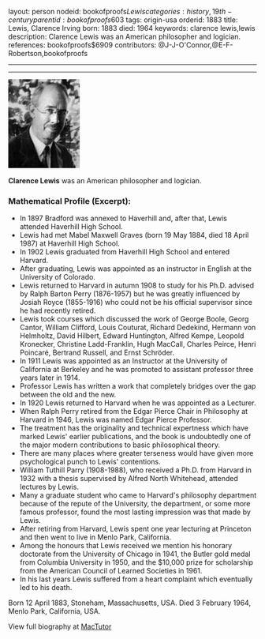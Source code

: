 layout: person
nodeid: bookofproofs$Lewis
categories: history,19th-century
parentid: bookofproofs$603
tags: origin-usa
orderid: 1883
title: Lewis, Clarence Irving
born: 1883
died: 1964
keywords: clarence lewis,lewis
description: Clarence Lewis was an American philosopher and logician.
references: bookofproofs$6909
contributors: @J-J-O'Connor,@E-F-Robertson,bookofproofs

---



---

![Lewis.jpg](https://github.com/bookofproofs/bookofproofs.github.io/blob/main/_sources/_assets/images/portraits/Lewis.jpg?raw=true)

**Clarence Lewis** was an American philosopher and  logician.

### Mathematical Profile (Excerpt):
* In 1897 Bradford was annexed to Haverhill and, after that, Lewis attended Haverhill High School.
* Lewis had met Mabel Maxwell Graves (born 19 May 1884, died 18 April 1987) at Haverhill High School.
* In 1902 Lewis graduated from Haverhill High School and entered Harvard.
* After graduating, Lewis was appointed as an instructor in English at the University of Colorado.
* Lewis returned to Harvard in autumn 1908 to study for his Ph.D. advised by Ralph Barton Perry (1876-1957) but he was greatly influenced by Josiah Royce (1855-1916) who could not be his official supervisor since he had recently retired.
* Lewis took courses which discussed the work of George Boole, Georg Cantor, William Clifford, Louis Couturat, Richard Dedekind, Hermann von Helmholtz, David Hilbert, Edward Huntington, Alfred Kempe, Leopold Kronecker, Christine Ladd-Franklin, Hugh MacCall, Charles Peirce, Henri Poincaré, Bertrand Russell, and Ernst Schröder.
* In 1911 Lewis was appointed as an Instructor at the University of California at Berkeley and he was promoted to assistant professor three years later in 1914.
* Professor Lewis has written a work that completely bridges over the gap between the old and the new.
* In 1920 Lewis returned to Harvard when he was appointed as a Lecturer.
* When Ralph Perry retired from the Edgar Pierce Chair in Philosophy at Harvard in 1946, Lewis was named Edgar Pierce Professor.
* The treatment has the originality and technical expertness which have marked Lewis' earlier publications, and the book is undoubtedly one of the major modern contributions to basic philosophical theory.
* There are many places where greater terseness would have given more psychological punch to Lewis' contentions.
* William Tuthill Parry (1908-1988), who received a Ph.D. from Harvard in 1932 with a thesis supervised by Alfred North Whitehead, attended lectures by Lewis.
* Many a graduate student who came to Harvard's philosophy department because of the repute of the University, the department, or some more famous professor, found the most lasting impression was that made by Lewis.
* After retiring from Harvard, Lewis spent one year lecturing at Princeton and then went to live in Menlo Park, California.
* Among the honours that Lewis received we mention his honorary doctorate from the University of Chicago in 1941, the Butler gold medal from Columbia University in 1950, and the $10,000 prize for scholarship from the American Council of Learned Societies in 1961.
* In his last years Lewis suffered from a heart complaint which eventually led to his death.

Born 12 April 1883, Stoneham, Massachusetts, USA. Died 3 February 1964, Menlo Park, California, USA.

View full biography at [MacTutor](https://mathshistory.st-andrews.ac.uk/Biographies/Lewis/)
